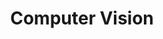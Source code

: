 ---
layout: post
category: computer vision
title: Computer Vision
description: >
  Computer Vision
related_posts:
  - 
addons:
  - related
  - comments
list: true
---